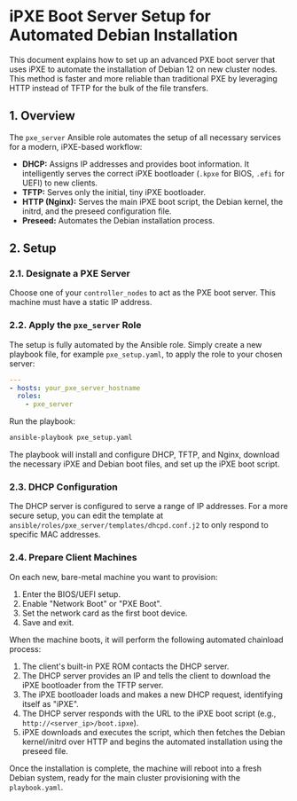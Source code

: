 # iPXE Boot Server Setup for Automated Debian Installation

This document explains how to set up an advanced PXE boot server that uses iPXE to automate the installation of Debian 12 on new cluster nodes. This method is faster and more reliable than traditional PXE by leveraging HTTP instead of TFTP for the bulk of the file transfers.

## 1. Overview

The `pxe_server` Ansible role automates the setup of all necessary services for a modern, iPXE-based workflow:
- **DHCP:** Assigns IP addresses and provides boot information. It intelligently serves the correct iPXE bootloader (`.kpxe` for BIOS, `.efi` for UEFI) to new clients.
- **TFTP:** Serves only the initial, tiny iPXE bootloader.
- **HTTP (Nginx):** Serves the main iPXE boot script, the Debian kernel, the initrd, and the preseed configuration file.
- **Preseed:** Automates the Debian installation process.

## 2. Setup

### 2.1. Designate a PXE Server
Choose one of your `controller_nodes` to act as the PXE boot server. This machine must have a static IP address.

### 2.2. Apply the `pxe_server` Role
The setup is fully automated by the Ansible role. Simply create a new playbook file, for example `pxe_setup.yaml`, to apply the role to your chosen server:

```yaml
---
- hosts: your_pxe_server_hostname
  roles:
    - pxe_server
```

Run the playbook:
```bash
ansible-playbook pxe_setup.yaml
```
The playbook will install and configure DHCP, TFTP, and Nginx, download the necessary iPXE and Debian boot files, and set up the iPXE boot script.

### 2.3. DHCP Configuration
The DHCP server is configured to serve a range of IP addresses. For a more secure setup, you can edit the template at `ansible/roles/pxe_server/templates/dhcpd.conf.j2` to only respond to specific MAC addresses.

### 2.4. Prepare Client Machines
On each new, bare-metal machine you want to provision:
1.  Enter the BIOS/UEFI setup.
2.  Enable "Network Boot" or "PXE Boot".
3.  Set the network card as the first boot device.
4.  Save and exit.

When the machine boots, it will perform the following automated chainload process:
1. The client's built-in PXE ROM contacts the DHCP server.
2. The DHCP server provides an IP and tells the client to download the iPXE bootloader from the TFTP server.
3. The iPXE bootloader loads and makes a new DHCP request, identifying itself as "iPXE".
4. The DHCP server responds with the URL to the iPXE boot script (e.g., `http://<server_ip>/boot.ipxe`).
5. iPXE downloads and executes the script, which then fetches the Debian kernel/initrd over HTTP and begins the automated installation using the preseed file.

Once the installation is complete, the machine will reboot into a fresh Debian system, ready for the main cluster provisioning with the `playbook.yaml`.
